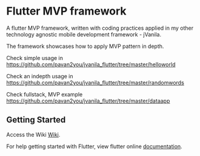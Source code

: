 # Flutter MVP framework

A flutter MVP framework, written with coding practices applied in my other technology agnostic mobile development framework - jVanila.

The framework showcases how to apply MVP pattern in depth. 

Check simple usage in https://github.com/pavan2you/jvanila_flutter/tree/master/helloworld

Check an indepth usage in https://github.com/pavan2you/jvanila_flutter/tree/master/randomwords

Check fullstack, MVP example https://github.com/pavan2you/jvanila_flutter/tree/master/dataapp

## Getting Started

Access the Wiki
[Wiki](https://github.com/pavan2you/flutter-mvp-framework/wiki/jVanila's-flutter-framework).

For help getting started with Flutter, view flutter online
[documentation](https://flutter.io/).
